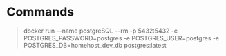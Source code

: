 # Commands
> docker run --name postgreSQL --rm -p 5432:5432 -e POSTGRES_PASSWORD=postgres -e POSTGRES_USER=postgres -e POSTGRES_DB=homehost_dev_db postgres:latest